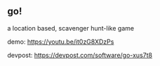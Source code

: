 ## go!



a location based, scavenger hunt-like game

demo: https://youtu.be/it0zG8XDzPs

devpost: https://devpost.com/software/go-xus7t8

